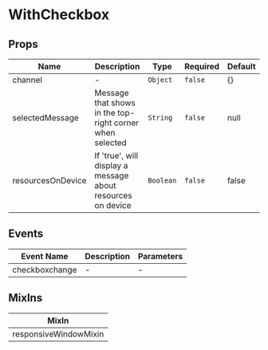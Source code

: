 # WithCheckbox

## Props

<!-- @vuese:WithCheckbox:props:start -->
|Name|Description|Type|Required|Default|
|---|---|---|---|---|
|channel|-|`Object`|`false`|{}|
|selectedMessage|Message that shows in the top-right corner when selected|`String`|`false`|null|
|resourcesOnDevice|If 'true', will display a message about resources on device|`Boolean`|`false`|false|

<!-- @vuese:WithCheckbox:props:end -->


## Events

<!-- @vuese:WithCheckbox:events:start -->
|Event Name|Description|Parameters|
|---|---|---|
|checkboxchange|-|-|

<!-- @vuese:WithCheckbox:events:end -->


## MixIns

<!-- @vuese:WithCheckbox:mixIns:start -->
|MixIn|
|---|
|responsiveWindowMixin|

<!-- @vuese:WithCheckbox:mixIns:end -->
